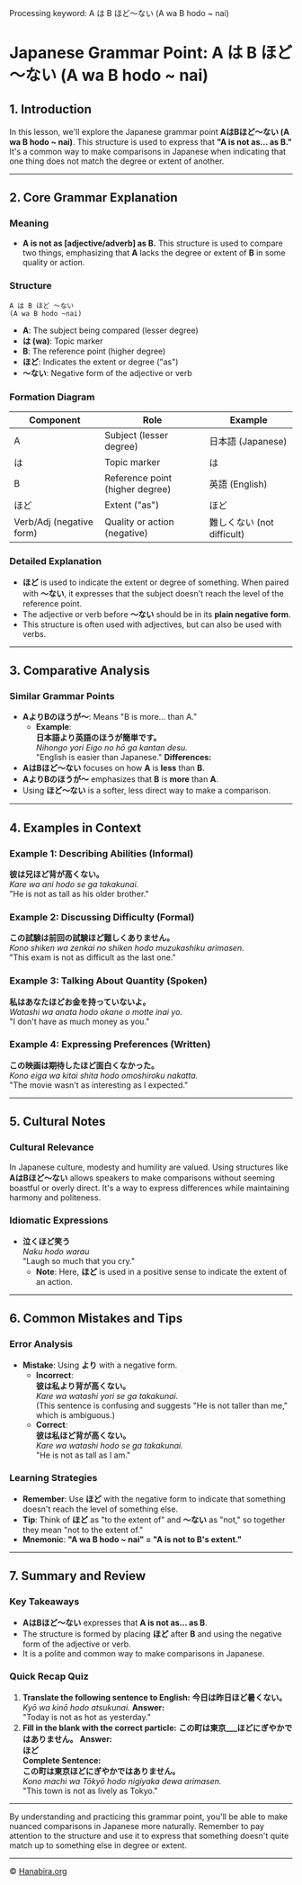 Processing keyword: A は B ほど～ない (A wa B hodo ~ nai)
# Japanese Grammar Point: A は B ほど～ない (A wa B hodo ~ nai)

## 1. Introduction
In this lesson, we'll explore the Japanese grammar point **AはBほど～ない (A wa B hodo ~ nai)**. This structure is used to express that **"A is not as... as B."** It's a common way to make comparisons in Japanese when indicating that one thing does not match the degree or extent of another.

---
## 2. Core Grammar Explanation
### Meaning
- **A is not as [adjective/adverb] as B.**
This structure is used to compare two things, emphasizing that **A** lacks the degree or extent of **B** in some quality or action.
### Structure
```plaintext
A は B ほど ～ない
(A wa B hodo ~nai)
```
- **A**: The subject being compared (lesser degree)
- **は (wa)**: Topic marker
- **B**: The reference point (higher degree)
- **ほど**: Indicates the extent or degree ("as")
- **～ない**: Negative form of the adjective or verb
### Formation Diagram
| Component | Role                       | Example                |
|-----------|----------------------------|------------------------|
| A         | Subject (lesser degree)    | 日本語 (Japanese)       |
| は        | Topic marker               | は                      |
| B         | Reference point (higher degree) | 英語 (English)  |
| ほど      | Extent ("as")              | ほど                    |
| Verb/Adj (negative form) | Quality or action (negative) | 難しくない (not difficult) |
### Detailed Explanation
- **ほど** is used to indicate the extent or degree of something. When paired with **～ない**, it expresses that the subject doesn't reach the level of the reference point.
- The adjective or verb before **～ない** should be in its **plain negative form**.
- This structure is often used with adjectives, but can also be used with verbs.
---
## 3. Comparative Analysis
### Similar Grammar Points
- **AよりBのほうが～**: Means "B is more... than A."
  - **Example**:  
    **日本語より英語のほうが簡単です。**  
    *Nihongo yori Eigo no hō ga kantan desu.*  
    "English is easier than Japanese."
**Differences:**
- **AはBほど～ない** focuses on how **A** is **less** than **B**.
- **AよりBのほうが～** emphasizes that **B** is **more** than **A**.
- Using **ほど～ない** is a softer, less direct way to make a comparison.
---
## 4. Examples in Context
### Example 1: Describing Abilities (Informal)
**彼は兄ほど背が高くない。**  
*Kare wa ani hodo se ga takakunai.*  
"He is not as tall as his older brother."
### Example 2: Discussing Difficulty (Formal)
**この試験は前回の試験ほど難しくありません。**  
*Kono shiken wa zenkai no shiken hodo muzukashiku arimasen.*  
"This exam is not as difficult as the last one."
### Example 3: Talking About Quantity (Spoken)
**私はあなたほどお金を持っていないよ。**  
*Watashi wa anata hodo okane o motte inai yo.*  
"I don't have as much money as you."
### Example 4: Expressing Preferences (Written)
**この映画は期待したほど面白くなかった。**  
*Kono eiga wa kitai shita hodo omoshiroku nakatta.*  
"The movie wasn't as interesting as I expected."

---
## 5. Cultural Notes
### Cultural Relevance
In Japanese culture, modesty and humility are valued. Using structures like **AはBほど～ない** allows speakers to make comparisons without seeming boastful or overly direct. It's a way to express differences while maintaining harmony and politeness.
### Idiomatic Expressions
- **泣くほど笑う**  
  *Naku hodo warau*  
  "Laugh so much that you cry."
  - **Note**: Here, **ほど** is used in a positive sense to indicate the extent of an action.

---
## 6. Common Mistakes and Tips
### Error Analysis
- **Mistake**: Using **より** with a negative form.
  - **Incorrect**:  
    **彼は私より背が高くない。**  
    *Kare wa watashi yori se ga takakunai.*  
    (This sentence is confusing and suggests "He is not taller than me," which is ambiguous.)
  - **Correct**:  
    **彼は私ほど背が高くない。**  
    *Kare wa watashi hodo se ga takakunai.*  
    "He is not as tall as I am."
### Learning Strategies
- **Remember**: Use **ほど** with the negative form to indicate that something doesn't reach the level of something else.
- **Tip**: Think of **ほど** as "to the extent of" and **～ない** as "not," so together they mean "not to the extent of."
- **Mnemonic**: **"A wa B hodo ~ nai" = "A is not to B's extent."**
---
## 7. Summary and Review
### Key Takeaways
- **AはBほど～ない** expresses that **A is not as... as B**.
- The structure is formed by placing **ほど** after **B** and using the negative form of the adjective or verb.
- It is a polite and common way to make comparisons in Japanese.
### Quick Recap Quiz
1. **Translate the following sentence to English:**
   **今日は昨日ほど暑くない。**  
   *Kyō wa kinō hodo atsukunai.*
   **Answer:**  
   "Today is not as hot as yesterday."
2. **Fill in the blank with the correct particle:**
   **この町は東京___ほどにぎやかではありません。**
   **Answer:**  
   **ほど**  
   **Complete Sentence:**  
   **この町は東京ほどにぎやかではありません。**  
   *Kono machi wa Tōkyō hodo nigiyaka dewa arimasen.*  
   "This town is not as lively as Tokyo."
---
By understanding and practicing this grammar point, you'll be able to make nuanced comparisons in Japanese more naturally. Remember to pay attention to the structure and use it to express that something doesn't quite match up to something else in degree or extent.


---

© [Hanabira.org](https://hanabira.org)
